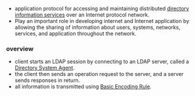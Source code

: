 - application protocol for accessing and maintaining distributed [directory information services](https://en.wikipedia.org/wiki/Directory_service) over an Internet protocol network.
- Play an important role in developing internet and Internet application by allowing the sharing of information about users, systems, networks, services, and application throughout the network.
### overview
- client starts an LDAP session by connecting to an LDAP server, called a [Directory System Agent]().
- the client then sends an operation request to the server, and a server sends responses in return.
- all information is transmitted using [Basic Encoding Rule](https://en.wikipedia.org/wiki/X.690#BER_encoding).